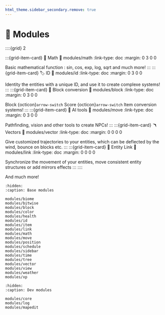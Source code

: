 ```yaml
---
html_theme.sidebar_secondary.remove: true
---
```


# 🧩 Modules

::::{grid} 2

:::{grid-item-card} 🧮 Math
:link: modules/math
:link-type: doc
:margin: 0 3 0 0

Basic mathematical function : sin, cos, exp, log, sqrt and much more!
:::
:::{grid-item-card} 🏷️ ID
:link: modules/id
:link-type: doc
:margin: 0 3 0 0

Identity the entities with a unique ID, and use it to create complexe systems!
:::
:::{grid-item-card} 🔀 Block conversion
:link: modules/block
:link-type: doc
:margin: 0 3 0 0

Block {octicon}`arrow-switch` Score {octicon}`arrow-switch` Item conversion systems!
:::
:::{grid-item-card} 🧠 AI tools
:link: modules/move
:link-type: doc
:margin: 0 3 0 0

Pathfinding, vision and other tools to create NPCs!
:::
:::{grid-item-card} 🪃 Vectors
:link: modules/vector
:link-type: doc
:margin: 0 0 0 0

Give customized trajectories to your entities, which can be deflected by the wind, bounce on blocks etc.
:::
:::{grid-item-card} 📎 Entity Link
:link: modules/link
:link-type: doc
:margin: 0 0 0 0

Synchronize the movement of your entities, move consistent entity structures or add mirrors effects
:::
::::

And much more!

```{toctree}
:hidden:
:caption: Base modules

modules/biome
modules/bitwise
modules/block
modules/color
modules/health
modules/id
modules/item
modules/link
modules/math
modules/move
modules/position
modules/schedule
modules/sidebar
modules/time
modules/tree
modules/vector
modules/view
modules/weather
modules/xp
```

```{toctree}
:hidden:
:caption: Dev modules

modules/core
modules/log
modules/mapedit
```
